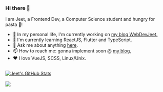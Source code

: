 ### Hi there 👋

I am Jeet, a Frontend Dev, a Computer Science student and hungry for pasta 🍝!

- 🔭 In my personal life, I'm currently working on [my blog WebDevJeet.](https://webdevjeet.me)
- 🌱 I'm currently learning ReactJS, Flutter and TypeScript.
- 💬 Ask me about anything [here](https://github.com/sereneinserenade/sereneinserenade/issues).
- 📫 How to reach me: gonna implement soon @ [my blog.](https://webdevjeet.me)
- ❤️ I love VueJS, SCSS, Linux/Unix.

<br />

<a href="https://github.com/sereneinserenade/sereneinserenade">
  <img align="center" src="https://github-readme-stats.vercel.app/api?username=sereneinserenade&show_icons=true&line_height=27&count_private=true&title_color=ffffff&text_color=c9cacc&icon_color=2bbc8a&bg_color=1d1f21" alt="Jeet's GitHub Stats" />
</a>
<br />
<br />
<a href="https://github.com/sereneinserenade/sereneinserenade">
  <img align="center" src="https://github-readme-stats.vercel.app/api/top-langs/?username=sereneinserenade&title_color=ffffff&text_color=c9cacc&icon_color=2bbc8a&bg_color=1d1f21" />
</a>

<!--
**sereneinserenade/sereneinserenade** is a ✨ _special_ ✨ repository because its `README.md` (this file) appears on your GitHub profile.

Here are some ideas to get you started:

- 🔭 I’m currently working on ...
- 🌱 I’m currently learning ...
- 👯 I’m looking to collaborate on ...
- 🤔 I’m looking for help with ...
- 😄 Pronouns: ...
- ⚡ Fun fact: ...
-->
